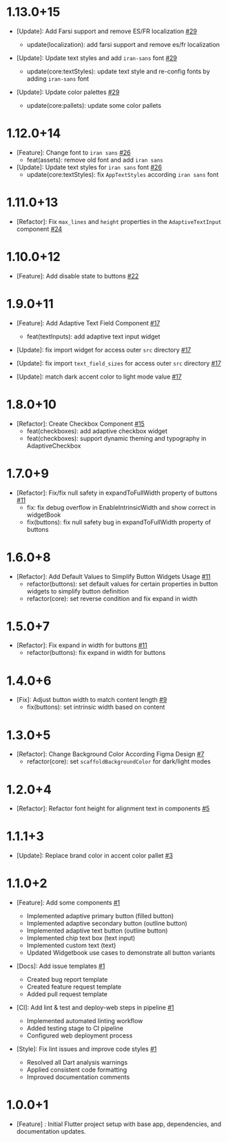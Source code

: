 # 1.13.0+15
- [Update]: Add Farsi support and remove ES/FR localization [#29](https://github.com/adelan-tejarat/vamstreet-components/pull/30)
  - update(localization): add farsi support and remove es/fr localization

- [Update]: Update text styles and add `iran-sans` font [#29](https://github.com/adelan-tejarat/vamstreet-components/pull/30)
  - update(core:textStyles): update text style and re-config fonts by adding `iran-sans` font

- [Update]: Update color palettes [#29](https://github.com/adelan-tejarat/vamstreet-components/pull/30)
  - update(core:pallets): update some color pallets

# 1.12.0+14
- [Feature]: Change font to `iran sans` [#26](https://github.com/adelan-tejarat/vamstreet-components/pull/27)
  -  feat(assets): remove old font and add `iran sans`
- [Update]: Update text styles for `iran sans` font [#26](https://github.com/adelan-tejarat/vamstreet-components/pull/28)
  -  update(core:textStyles): fix `AppTextStyles` according `iran sans` font

# 1.11.0+13
- [Refactor]: Fix `max_lines` and `height` properties in the `AdaptiveTextInput` component [#24](https://github.com/adelan-tejarat/vamstreet-components/pull/25)

# 1.10.0+12
- [Feature]: Add disable state to buttons  [#22](https://github.com/adelan-tejarat/vamstreet-components/pull/23)

# 1.9.0+11
- [Feature]: Add Adaptive Text Field Component  [#17](https://github.com/adelan-tejarat/vamstreet-components/pull/18)
  - feat(textInputs): add adaptive text input widget

- [Update]: fix import widget for access outer `src` directory  [#17](https://github.com/adelan-tejarat/vamstreet-components/pull/19)

- [Update]: fix import `text_field_sizes` for access outer `src` directory   [#17](https://github.com/adelan-tejarat/vamstreet-components/pull/21)

- [Update]: match dark accent color to light mode value [#17](https://github.com/adelan-tejarat/vamstreet-components/pull/21)

# 1.8.0+10
- [Refactor]:  Create Checkbox Component [#15](https://github.com/adelan-tejarat/vamstreet-components/pull/16)
  - feat(checkboxes): add adaptive checkbox widget
  - feat(checkboxes): support dynamic theming and typography in AdaptiveCheckbox

# 1.7.0+9
- [Refactor]: Fix/fix null safety in expandToFullWidth property of buttons  [#11](https://github.com/adelan-tejarat/vamstreet-components/pull/14)
  - fix: fix debug overflow in EnableIntrinsicWidth and show correct in widgetBook
  - fix(buttons): fix null safety bug in expandToFullWidth property of buttons

# 1.6.0+8
- [Refactor]: Add Default Values to Simplify Button Widgets Usage  [#11](https://github.com/adelan-tejarat/vamstreet-components/pull/13)
  - refactor(buttons): set default values for certain properties in button widgets to simplify button definition
  - refactor(core): set reverse condition and fix expand in width

# 1.5.0+7
- [Refactor]: Fix expand in width for buttons [#11](https://github.com/adelan-tejarat/vamstreet-components/pull/12)
  - refactor(buttons): fix expand in width for buttons

# 1.4.0+6
- [Fix]: Adjust button width to match content length [#9](https://github.com/adelan-tejarat/vamstreet-components/pull/10)
  - fix(buttons): set intrinsic width based on content

# 1.3.0+5
- [Refactor]: Change Background Color According Figma Design   [#7](https://github.com/adelan-tejarat/vamstreet-components/pull/8)
  - refactor(core): set `scaffoldBackgroundColor` for dark/light modes

# 1.2.0+4
- [Refactor]: Refactor font height for alignment text in components  [#5](https://github.com/adelan-tejarat/vamstreet-components/pull/6)

# 1.1.1+3
- [Update]: Replace brand color in accent color pallet [#3](https://github.com/adelan-tejarat/vamstreet-components/pull/4)

# 1.1.0+2
- [Feature]: Add some components [#1](https://github.com/adelan-tejarat/vamstreet-components/pull/2)
  - Implemented adaptive primary button (filled button)
  - Implemented adaptive secondary button (outline button)
  - Implemented adaptive text button (outline button)
  - Implemented chip text box (text input)
  - Implemented custom text (text)
  - Updated Widgetbook use cases to demonstrate all button variants

- [Docs]: Add issue templates [#1](https://github.com/adelan-tejarat/vamstreet-components/pull/2)
  - Created bug report template
  - Created feature request template
  - Added pull request template

- [CI]: Add lint & test and deploy-web steps in pipeline [#1](https://github.com/adelan-tejarat/vamstreet-components/pull/2)
  - Implemented automated linting workflow
  - Added testing stage to CI pipeline
  - Configured web deployment process

- [Style]: Fix lint issues and improve code styles [#1](https://github.com/adelan-tejarat/vamstreet-components/pull/2)
  - Resolved all Dart analysis warnings
  - Applied consistent code formatting
  - Improved documentation comments

# 1.0.0+1

- [Feature] : Initial Flutter project setup with base app, dependencies, and documentation updates.